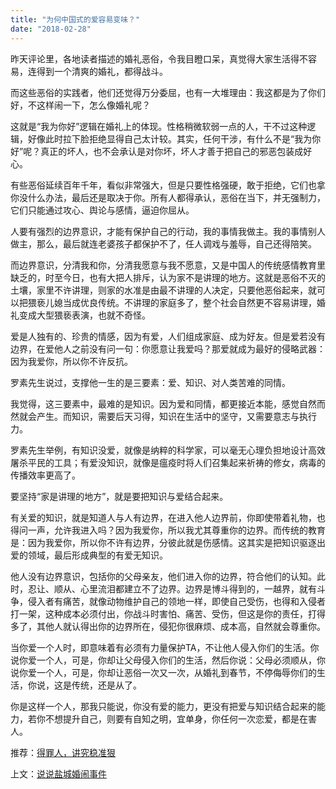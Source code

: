 ```yaml
---
title: "为何中国式的爱容易变味？"
date: "2018-02-28"
---
```


昨天评论里，各地读者描述的婚礼恶俗，令我目瞪口呆，真觉得大家生活得不容易，连得到一个清爽的婚礼，都得战斗。

而这些恶俗的实践者，他们还觉得万分委屈，也有一大堆理由：我这都是为了你们好，不这样闹一下，怎么像婚礼呢？

这就是“我为你好”逻辑在婚礼上的体现。性格稍微软弱一点的人，干不过这种逻辑，好像此时拉下脸拒绝显得自己太计较。其实，任何干涉，有什么不是“我为你好”呢？真正的坏人，也不会承认是对你坏，坏人才善于把自己的邪恶包装成好心。

有些恶俗延续百年千年，看似非常强大，但是只要性格强硬，敢于拒绝，它们也拿你没什么办法，最后还是取决于你。所有人都得承认，恶俗在当下，并无强制力，它们只能通过攻心、舆论与感情，逼迫你屈从。

人要有强烈的边界意识，才能有保护自己的行动，我的事情我做主。我的事情别人做主，那么，最后就连老婆孩子都保护不了，任人调戏与羞辱，自己还得陪笑。

而边界意识，分清我和你，分清我愿意与我不愿意，又是中国人的传统感情教育里缺乏的，时至今日，也有大把人排斥，认为家不是讲理的地方。这就是恶俗不灭的土壤，家里不许讲理，则家的水准是由最不讲理的人决定，只要他恶俗起来，就可以把猥亵儿媳当成优良传统。不讲理的家庭多了，整个社会自然更不容易讲理，婚礼变成大型猥亵表演，也就不奇怪。

爱是人独有的、珍贵的情感，因为有爱，人们组成家庭、成为好友。但是爱若没有边界，在爱他人之前没有问一句：你愿意让我爱吗？那爱就成为最好的侵略武器：因为我爱你，所以你不许反抗。

罗素先生说过，支撑他一生的是三要素：爱、知识、对人类苦难的同情。

我觉得，这三要素中，最难的是知识。因为爱和同情，都更接近本能，感觉自然而然就会产生。而知识，需要后天习得，知识在生活中的坚守，又需要意志与执行力。

罗素先生举例，有知识没爱，就像是纳粹的科学家，可以毫无心理负担地设计高效屠杀平民的工具；有爱没知识，就像是瘟疫时将人们召集起来祈祷的修女，病毒的传播效率更高了。

要坚持“家是讲理的地方”，就是要把知识与爱结合起来。

有关爱的知识，就是知道人与人有边界，在进入他人边界前，你即使带着礼物，也得问一声，允许我进入吗？因为我爱你，所以我尤其尊重你的边界。而传统的教育是：因为我爱你，所以你不许有边界，分彼此就是伤感情。这其实是把知识驱逐出爱的领域，最后形成典型的有爱无知识。

他人没有边界意识，包括你的父母亲友，他们进入你的边界，符合他们的认知。此时，忍让、顺从、心里流泪都建立不了边界。边界是博斗得到的，一越界，就有斗争，侵入者有痛苦，就像动物维护自己的领地一样，即使自己受伤，也得和入侵者打一架，这种成本必须付出，你战斗时害怕、痛苦、受伤，但这是你的责任，打得多了，其他人就认得出你的边界所在，侵犯你很麻烦、成本高，自然就会尊重你。

当你爱一个人时，即意味着有必须有力量保护TA，不让他人侵入你们的生活。你说你爱一个人，可是，你却让父母侵入你们的生活，然后你说：父母必须顺从，你说你爱一个人，可是，你却让恶俗一次又一次，从婚礼到春节，不停侮辱你们的生活，你说，这是传统，还是从了。

你是这样一个人，那我只能说，你没有爱的能力，更没有把爱与知识结合起来的能力，若你不想提升自己，则要有自知之明，宜单身，你任何一次恋爱，都是在害人。

推荐：[得罪人，讲究稳准狠](http://mp.weixin.qq.com/s?__biz=MjM5NDU0Mjk2MQ==&mid=2651622738&idx=1&sn=ebfbb9ca2190ff1bcb3545657b16135b&chksm=bd7e094c8a09805afd83102d9a57fa363effbffe2bd2df91adcc1fa6d2f48dee3d3f76fd4619&scene=21#wechat_redirect)

上文：[说说盐城婚闹事件](http://mp.weixin.qq.com/s?__biz=MjM5NDU0Mjk2MQ==&mid=2651625857&idx=1&sn=759647f5533e720c108987f9f8a17b69&chksm=bd7e1d9f8a099489f8a68b9d82fdf20ce3fe1f69f57067ebc9f6603a486dea576d4b03c814e6&scene=21#wechat_redirect)
